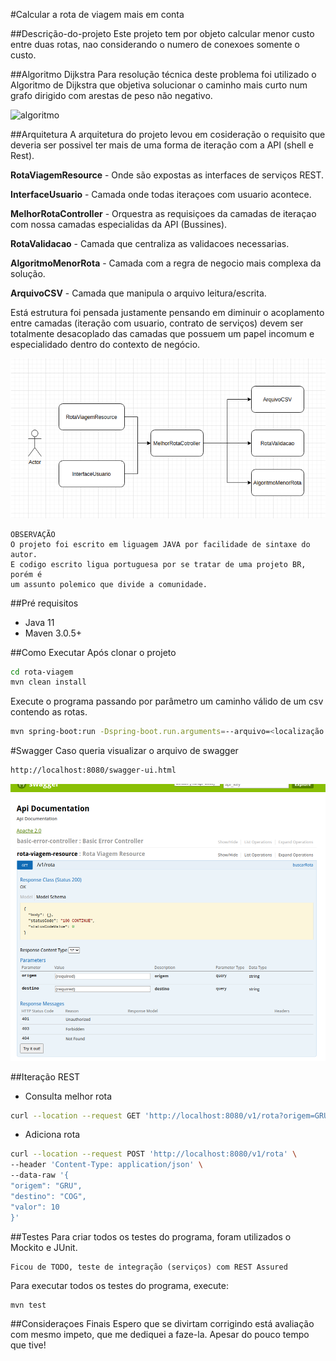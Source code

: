 #Calcular a rota de viagem mais em conta

##Descrição-do-projeto Este projeto tem por objeto calcular menor custo entre duas rotas, nao considerando 
o numero de conexoes somente o custo.

##Algoritmo Dijkstra
Para resolução técnica deste problema foi utilizado o Algoritmo de Dijkstra
que objetiva solucionar o caminho mais curto num grafo dirigido com arestas
de peso não negativo.


![algoritmo](https://www.eximiaco.tech/wp-content/uploads/sites/2/2019/06/grafo.jpg)

##Arquitetura
A arquitetura do projeto levou em cosideração o requisito que deveria ser possivel 
ter mais de uma forma de iteração com a API (shell e Rest).

<b>RotaViagemResource</b> - Onde são expostas as interfaces de serviços REST.

<b>InterfaceUsuario</b> - Camada onde todas iteraçoes com usuario acontece.

<b>MelhorRotaController</b> - Orquestra as requisiçoes da camadas de iteraçao com nossa
camadas especialidas da API (Bussines).

<b>RotaValidacao</b> - Camada que centraliza as validacoes necessarias.

<b>AlgoritmoMenorRota</b> - Camada com a regra de negocio mais complexa da solução.

<b>ArquivoCSV</b> - Camada que manipula o arquivo leitura/escrita.

Está estrutura foi pensada justamente pensando em diminuir o acoplamento entre camadas 
(iteração com usuario, contrato de serviços) devem ser totalmente desacoplado das camadas que 
possuem um papel incomum e especialidado dentro do contexto de negócio.

![algoritmo](./rota-viagem.png)

```
OBSERVAÇÃO
O projeto foi escrito em liguagem JAVA por facilidade de sintaxe do autor.
E codigo escrito ligua portuguesa por se tratar de uma projeto BR, porém é
um assunto polemico que divide a comunidade.
```
##Pré requisitos
- Java 11
- Maven 3.0.5+

##Como Executar
Após clonar o projeto
```sh
cd rota-viagem
mvn clean install
```
Execute o programa passando por parâmetro um caminho válido de um csv contendo as rotas.
```sh
mvn spring-boot:run -Dspring-boot.run.arguments=--arquivo=<localização do arquivo>
```

#Swagger
Caso queria visualizar o arquivo de swagger
```sh
http://localhost:8080/swagger-ui.html
```
![swagger](./swagger.png)

##Iteração REST

- Consulta melhor rota
```sh
curl --location --request GET 'http://localhost:8080/v1/rota?origem=GRU&destino=CDG'
```
- Adiciona rota
```sh
curl --location --request POST 'http://localhost:8080/v1/rota' \
--header 'Content-Type: application/json' \
--data-raw '{
"origem": "GRU",
"destino": "COG",
"valor": 10
}'
```
##Testes
Para criar todos os testes do programa, foram utilizados o Mockito e JUnit.
```
Ficou de TODO, teste de integração (serviços) com REST Assured
```

Para executar todos os testes do programa, execute:
```sh
mvn test
```
##Consideraçoes Finais
Espero que se divirtam corrigindo está avaliação com mesmo impeto, que me
dediquei a faze-la. Apesar do pouco tempo que tive!